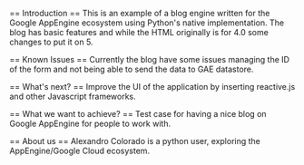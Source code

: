 == Introduction ==
This is an example of a blog engine written for the Google AppEngine ecosystem using Python's native implementation. The blog has basic features and while the HTML originally is for 4.0 some changes to put it on 5. 

== Known Issues == 
Currently the blog have some issues managing the ID of the form and not being able to send the data to GAE datastore. 

== What's next? == 
Improve the UI of the application by inserting reactive.js and other Javascript frameworks.

== What we want to achieve? ==
Test case for having a nice blog on Google AppEngine for people to work with.

== About us ==
Alexandro Colorado is a python user, exploring the AppEngine/Google Cloud ecosystem.
